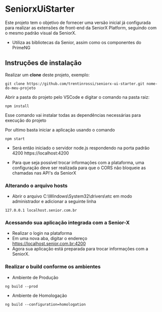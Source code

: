 # SeniorxUiStarter

Este projeto tem o objetivo de fornecer uma versão inicial já configurada para realizar as extensões de front-end da SeniorX Platform, seguindo com o mesmo padrão visual da SeniorX.

- Utiliza as bibliotecas da Senior, assim como os componentes do PrimeNG

## Instruções de instalação
Realizar um **clone** deste projeto, exemplo:
```
git clone https://github.com/trentinrossi/seniorx-ui-starter.git nome-do-meu-projeto
```

Abrir a pasta do projeto pelo VSCode e digitar o comando na pasta raiz:
```
npm install
```
Esse comando vai instalar todas as dependências necessárias para execução do projeto


Por ultimo basta iniciar a aplicação usando o comando
```
npm start
```

- Será então iniciado o servidor node.js respondendo na porta padrão 4200 https://localhost:4200

- Para que seja possível trocar informações com a plataforma, uma configuração deve ser realizada para que o CORS não bloqueie as chamadas nas API's da SeniorX

### Alterando o arquivo hosts
- Abrir o arquivo C:\Windows\System32\drivers\etc em modo administrador e adicionar a seguinte linha
```
127.0.0.1 localhost.senior.com.br
```

### Acessando sua aplicação integrada com a Senior-X
- Realizar o login na plataforma
- Em uma nova aba, digitar o endereço https://localhost.senior.com.br:4200
- Agora sua aplicação está preparada para trocar informações com a SeniorX.

### Realizar o build conforme os ambientes
- Ambiente de Produção
``` 
ng build --prod
```

- Ambiente de Homologação
``` 
ng build --configuration=homologation
```